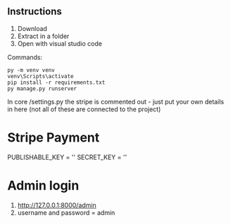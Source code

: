 ## Instructions

1. Download
2. Extract in a folder
3. Open with visual studio code

Commands:

    py -m venv venv
    venv\Scripts\activate
    pip install -r requirements.txt
    py manage.py runserver

In core /settings.py the stripe is commented out - just put your own details in here (not all of these are connected to the project)

# Stripe Payment

PUBLISHABLE_KEY = ''
SECRET_KEY = ''

# Admin login

1. http://127.0.0.1:8000/admin
2. username and password = admin
